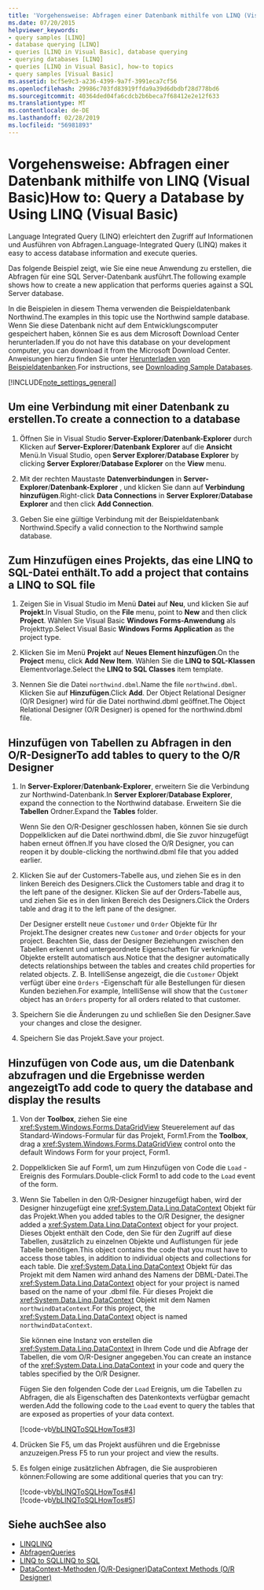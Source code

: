 ```yaml
---
title: 'Vorgehensweise: Abfragen einer Datenbank mithilfe von LINQ (Visual Basic)'
ms.date: 07/20/2015
helpviewer_keywords:
- query samples [LINQ]
- database querying [LINQ]
- queries [LINQ in Visual Basic], database querying
- querying databases [LINQ]
- queries [LINQ in Visual Basic], how-to topics
- query samples [Visual Basic]
ms.assetid: bcf5e9c3-a236-4399-9a7f-3991eca7cf56
ms.openlocfilehash: 29986c703fd83919ffda9a39d6dbdbf28d778bd6
ms.sourcegitcommit: 40364ded04fa6cdcb2b6beca7f68412e2e12f633
ms.translationtype: MT
ms.contentlocale: de-DE
ms.lasthandoff: 02/28/2019
ms.locfileid: "56981893"
---
```

# <a name="how-to-query-a-database-by-using-linq-visual-basic"></a><span data-ttu-id="9bbcb-102">Vorgehensweise: Abfragen einer Datenbank mithilfe von LINQ (Visual Basic)</span><span class="sxs-lookup"><span data-stu-id="9bbcb-102">How to: Query a Database by Using LINQ (Visual Basic)</span></span>
<span data-ttu-id="9bbcb-103">Language Integrated Query (LINQ) erleichtert den Zugriff auf Informationen und Ausführen von Abfragen.</span><span class="sxs-lookup"><span data-stu-id="9bbcb-103">Language-Integrated Query (LINQ) makes it easy to access database information and execute queries.</span></span>  
  
 <span data-ttu-id="9bbcb-104">Das folgende Beispiel zeigt, wie Sie eine neue Anwendung zu erstellen, die Abfragen für eine SQL Server-Datenbank ausführt.</span><span class="sxs-lookup"><span data-stu-id="9bbcb-104">The following example shows how to create a new application that performs queries against a SQL Server database.</span></span>  
  
 <span data-ttu-id="9bbcb-105">In die Beispielen in diesem Thema verwenden die Beispieldatenbank Northwind.</span><span class="sxs-lookup"><span data-stu-id="9bbcb-105">The examples in this topic use the Northwind sample database.</span></span> <span data-ttu-id="9bbcb-106">Wenn Sie diese Datenbank nicht auf dem Entwicklungscomputer gespeichert haben, können Sie es aus dem Microsoft Download Center herunterladen.</span><span class="sxs-lookup"><span data-stu-id="9bbcb-106">If you do not have this database on your development computer, you can download it from the Microsoft Download Center.</span></span> <span data-ttu-id="9bbcb-107">Anweisungen hierzu finden Sie unter [Herunterladen von Beispieldatenbanken](../../../../framework/data/adonet/sql/linq/downloading-sample-databases.md).</span><span class="sxs-lookup"><span data-stu-id="9bbcb-107">For instructions, see [Downloading Sample Databases](../../../../framework/data/adonet/sql/linq/downloading-sample-databases.md).</span></span>  
  
[!INCLUDE[note_settings_general](~/includes/note-settings-general-md.md)]  
  
## <a name="to-create-a-connection-to-a-database"></a><span data-ttu-id="9bbcb-108">Um eine Verbindung mit einer Datenbank zu erstellen.</span><span class="sxs-lookup"><span data-stu-id="9bbcb-108">To create a connection to a database</span></span>  
  
1.  <span data-ttu-id="9bbcb-109">Öffnen Sie in Visual Studio **Server-Explorer**/**Datenbank-Explorer** durch Klicken auf **Server-Explorer**/**Datenbank Explorer** auf die **Ansicht** Menü.</span><span class="sxs-lookup"><span data-stu-id="9bbcb-109">In Visual Studio, open **Server Explorer**/**Database Explorer** by clicking **Server Explorer**/**Database Explorer** on the **View** menu.</span></span>  
  
2.  <span data-ttu-id="9bbcb-110">Mit der rechten Maustaste **Datenverbindungen** in **Server-Explorer**/**Datenbank-Explorer** , und klicken Sie dann auf **Verbindung hinzufügen**.</span><span class="sxs-lookup"><span data-stu-id="9bbcb-110">Right-click **Data Connections** in **Server Explorer**/**Database Explorer** and then click **Add Connection**.</span></span>  
  
3.  <span data-ttu-id="9bbcb-111">Geben Sie eine gültige Verbindung mit der Beispieldatenbank Northwind.</span><span class="sxs-lookup"><span data-stu-id="9bbcb-111">Specify a valid connection to the Northwind sample database.</span></span>  
  
## <a name="to-add-a-project-that-contains-a-linq-to-sql-file"></a><span data-ttu-id="9bbcb-112">Zum Hinzufügen eines Projekts, das eine LINQ to SQL-Datei enthält.</span><span class="sxs-lookup"><span data-stu-id="9bbcb-112">To add a project that contains a LINQ to SQL file</span></span>  
  
1.  <span data-ttu-id="9bbcb-113">Zeigen Sie in Visual Studio im Menü **Datei** auf **Neu**, und klicken Sie auf **Projekt**.</span><span class="sxs-lookup"><span data-stu-id="9bbcb-113">In Visual Studio, on the **File** menu, point to **New** and then click **Project**.</span></span> <span data-ttu-id="9bbcb-114">Wählen Sie Visual Basic **Windows Forms-Anwendung** als Projekttyp.</span><span class="sxs-lookup"><span data-stu-id="9bbcb-114">Select Visual Basic **Windows Forms Application** as the project type.</span></span>  
  
2.  <span data-ttu-id="9bbcb-115">Klicken Sie im Menü **Projekt** auf **Neues Element hinzufügen**.</span><span class="sxs-lookup"><span data-stu-id="9bbcb-115">On the **Project** menu, click **Add New Item**.</span></span> <span data-ttu-id="9bbcb-116">Wählen Sie die **LINQ to SQL-Klassen** Elementvorlage.</span><span class="sxs-lookup"><span data-stu-id="9bbcb-116">Select the **LINQ to SQL Classes** item template.</span></span>  
  
3.  <span data-ttu-id="9bbcb-117">Nennen Sie die Datei `northwind.dbml`.</span><span class="sxs-lookup"><span data-stu-id="9bbcb-117">Name the file `northwind.dbml`.</span></span> <span data-ttu-id="9bbcb-118">Klicken Sie auf **Hinzufügen**.</span><span class="sxs-lookup"><span data-stu-id="9bbcb-118">Click **Add**.</span></span> <span data-ttu-id="9bbcb-119">Der Object Relational Designer (O/R Designer) wird für die Datei northwind.dbml geöffnet.</span><span class="sxs-lookup"><span data-stu-id="9bbcb-119">The Object Relational Designer (O/R Designer) is opened for the northwind.dbml file.</span></span>  
  
## <a name="to-add-tables-to-query-to-the-or-designer"></a><span data-ttu-id="9bbcb-120">Hinzufügen von Tabellen zu Abfragen in den O/R-Designer</span><span class="sxs-lookup"><span data-stu-id="9bbcb-120">To add tables to query to the O/R Designer</span></span>  
  
1.  <span data-ttu-id="9bbcb-121">In **Server-Explorer**/**Datenbank-Explorer**, erweitern Sie die Verbindung zur Northwind-Datenbank.</span><span class="sxs-lookup"><span data-stu-id="9bbcb-121">In **Server Explorer**/**Database Explorer**, expand the connection to the Northwind database.</span></span> <span data-ttu-id="9bbcb-122">Erweitern Sie die **Tabellen** Ordner.</span><span class="sxs-lookup"><span data-stu-id="9bbcb-122">Expand the **Tables** folder.</span></span>  
  
     <span data-ttu-id="9bbcb-123">Wenn Sie den O/R-Designer geschlossen haben, können Sie sie durch Doppelklicken auf die Datei northwind.dbml, die Sie zuvor hinzugefügt haben erneut öffnen.</span><span class="sxs-lookup"><span data-stu-id="9bbcb-123">If you have closed the O/R Designer, you can reopen it by double-clicking the northwind.dbml file that you added earlier.</span></span>  
  
2.  <span data-ttu-id="9bbcb-124">Klicken Sie auf der Customers-Tabelle aus, und ziehen Sie es in den linken Bereich des Designers.</span><span class="sxs-lookup"><span data-stu-id="9bbcb-124">Click the Customers table and drag it to the left pane of the designer.</span></span> <span data-ttu-id="9bbcb-125">Klicken Sie auf der Orders-Tabelle aus, und ziehen Sie es in den linken Bereich des Designers.</span><span class="sxs-lookup"><span data-stu-id="9bbcb-125">Click the Orders table and drag it to the left pane of the designer.</span></span>  
  
     <span data-ttu-id="9bbcb-126">Der Designer erstellt neue `Customer` und `Order` Objekte für Ihr Projekt.</span><span class="sxs-lookup"><span data-stu-id="9bbcb-126">The designer creates new `Customer` and `Order` objects for your project.</span></span> <span data-ttu-id="9bbcb-127">Beachten Sie, dass der Designer Beziehungen zwischen den Tabellen erkennt und untergeordnete Eigenschaften für verknüpfte Objekte erstellt automatisch aus.</span><span class="sxs-lookup"><span data-stu-id="9bbcb-127">Notice that the designer automatically detects relationships between the tables and creates child properties for related objects.</span></span> <span data-ttu-id="9bbcb-128">Z. B. IntelliSense angezeigt, die die `Customer` Objekt verfügt über eine `Orders` -Eigenschaft für alle Bestellungen für diesen Kunden beziehen.</span><span class="sxs-lookup"><span data-stu-id="9bbcb-128">For example, IntelliSense will show that the `Customer` object has an `Orders` property for all orders related to that customer.</span></span>  
  
3.  <span data-ttu-id="9bbcb-129">Speichern Sie die Änderungen zu und schließen Sie den Designer.</span><span class="sxs-lookup"><span data-stu-id="9bbcb-129">Save your changes and close the designer.</span></span>  
  
4.  <span data-ttu-id="9bbcb-130">Speichern Sie das Projekt.</span><span class="sxs-lookup"><span data-stu-id="9bbcb-130">Save your project.</span></span>  
  
## <a name="to-add-code-to-query-the-database-and-display-the-results"></a><span data-ttu-id="9bbcb-131">Hinzufügen von Code aus, um die Datenbank abzufragen und die Ergebnisse werden angezeigt</span><span class="sxs-lookup"><span data-stu-id="9bbcb-131">To add code to query the database and display the results</span></span>  
  
1.  <span data-ttu-id="9bbcb-132">Von der **Toolbox**, ziehen Sie eine <xref:System.Windows.Forms.DataGridView> Steuerelement auf das Standard-Windows-Formular für das Projekt, Form1.</span><span class="sxs-lookup"><span data-stu-id="9bbcb-132">From the **Toolbox**, drag a <xref:System.Windows.Forms.DataGridView> control onto the default Windows Form for your project, Form1.</span></span>  
  
2.  <span data-ttu-id="9bbcb-133">Doppelklicken Sie auf Form1, um zum Hinzufügen von Code die `Load` -Ereignis des Formulars.</span><span class="sxs-lookup"><span data-stu-id="9bbcb-133">Double-click Form1 to add code to the `Load` event of the form.</span></span>  
  
3.  <span data-ttu-id="9bbcb-134">Wenn Sie Tabellen in den O/R-Designer hinzugefügt haben, wird der Designer hinzugefügt eine <xref:System.Data.Linq.DataContext> Objekt für das Projekt.</span><span class="sxs-lookup"><span data-stu-id="9bbcb-134">When you added tables to the O/R Designer, the designer added a <xref:System.Data.Linq.DataContext> object for your project.</span></span> <span data-ttu-id="9bbcb-135">Dieses Objekt enthält den Code, den Sie für den Zugriff auf diese Tabellen, zusätzlich zu einzelnen Objekte und Auflistungen für jede Tabelle benötigen.</span><span class="sxs-lookup"><span data-stu-id="9bbcb-135">This object contains the code that you must have to access those tables, in addition to individual objects and collections for each table.</span></span> <span data-ttu-id="9bbcb-136">Die <xref:System.Data.Linq.DataContext> Objekt für das Projekt mit dem Namen wird anhand des Namens der DBML-Datei.</span><span class="sxs-lookup"><span data-stu-id="9bbcb-136">The <xref:System.Data.Linq.DataContext> object for your project is named based on the name of your .dbml file.</span></span> <span data-ttu-id="9bbcb-137">Für dieses Projekt die <xref:System.Data.Linq.DataContext> Objekt mit dem Namen `northwindDataContext`.</span><span class="sxs-lookup"><span data-stu-id="9bbcb-137">For this project, the <xref:System.Data.Linq.DataContext> object is named `northwindDataContext`.</span></span>  
  
     <span data-ttu-id="9bbcb-138">Sie können eine Instanz von erstellen die <xref:System.Data.Linq.DataContext> in Ihrem Code und die Abfrage der Tabellen, die vom O/R-Designer angegeben.</span><span class="sxs-lookup"><span data-stu-id="9bbcb-138">You can create an instance of the <xref:System.Data.Linq.DataContext> in your code and query the tables specified by the O/R Designer.</span></span>  
  
     <span data-ttu-id="9bbcb-139">Fügen Sie den folgenden Code der `Load` Ereignis, um die Tabellen zu Abfragen, die als Eigenschaften des Datenkontexts verfügbar gemacht werden.</span><span class="sxs-lookup"><span data-stu-id="9bbcb-139">Add the following code to the `Load` event to query the tables that are exposed as properties of your data context.</span></span>  
  
     [!code-vb[VbLINQToSQLHowTos#3](~/samples/snippets/visualbasic/VS_Snippets_VBCSharp/VbLINQtoSQLHowTos/VB/Form2.vb#3)]  
  
4.  <span data-ttu-id="9bbcb-140">Drücken Sie F5, um das Projekt ausführen und die Ergebnisse anzuzeigen.</span><span class="sxs-lookup"><span data-stu-id="9bbcb-140">Press F5 to run your project and view the results.</span></span>  
  
5.  <span data-ttu-id="9bbcb-141">Es folgen einige zusätzlichen Abfragen, die Sie ausprobieren können:</span><span class="sxs-lookup"><span data-stu-id="9bbcb-141">Following are some additional queries that you can try:</span></span>  
  
     [!code-vb[VbLINQToSQLHowTos#4](~/samples/snippets/visualbasic/VS_Snippets_VBCSharp/VbLINQtoSQLHowTos/VB/Form2.vb#4)]  
    [!code-vb[VbLINQToSQLHowTos#5](~/samples/snippets/visualbasic/VS_Snippets_VBCSharp/VbLINQtoSQLHowTos/VB/Form2.vb#5)]  
  
## <a name="see-also"></a><span data-ttu-id="9bbcb-142">Siehe auch</span><span class="sxs-lookup"><span data-stu-id="9bbcb-142">See also</span></span>
- [<span data-ttu-id="9bbcb-143">LINQ</span><span class="sxs-lookup"><span data-stu-id="9bbcb-143">LINQ</span></span>](../../../../visual-basic/programming-guide/language-features/linq/index.md)
- [<span data-ttu-id="9bbcb-144">Abfragen</span><span class="sxs-lookup"><span data-stu-id="9bbcb-144">Queries</span></span>](../../../../visual-basic/language-reference/queries/index.md)
- [<span data-ttu-id="9bbcb-145">LINQ to SQL</span><span class="sxs-lookup"><span data-stu-id="9bbcb-145">LINQ to SQL</span></span>](../../../../framework/data/adonet/sql/linq/index.md)
- [<span data-ttu-id="9bbcb-146">DataContext-Methoden (O/R-Designer)</span><span class="sxs-lookup"><span data-stu-id="9bbcb-146">DataContext Methods (O/R Designer)</span></span>](/visualstudio/data-tools/datacontext-methods-o-r-designer)

